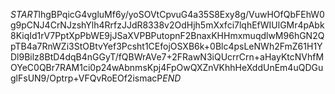$START$lhgBPqicG4vgluMf6y/yoSOVtCpvuG4a35S8Exy8g/VuwHOfQbFEhW0g9pCNJ4CrNJzshYlh4RrfzJJdR8338v2OdHjh5mXxfci7lqhEfWIUlGMr4pAbk8KiqId1rV7PptXpPbWE9jJSaXVPBPutopnF2BnaxKHHmxmuqdlwM96hGN2QpTB4a7RnWZi3StOBtvYef3Pcsht1CEfojOSXB6k+0Blc4psLeNWh2FmZ61H1YDl9Bilz8BtD4dqB4nGGyT/fQBWrAVe7+2FRawN3iQUcrrCrn+aHayKtcNVhfMOYeC0QBr7RAM1ci0p24wAbnmsKpj4FpOwQXZnVKhhHeXddUnEm4uQDGuglFsUN9/Optrp+VFQvRoEOf2ismacP$END$